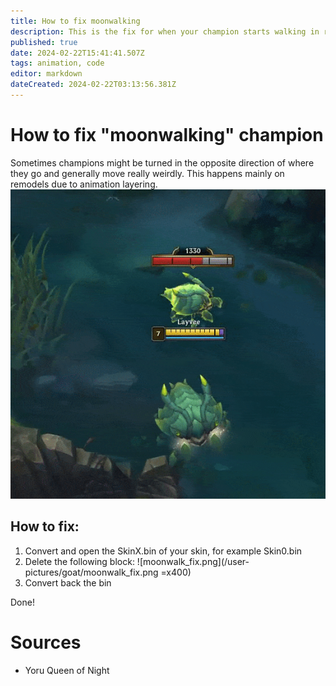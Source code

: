 ```yaml
---
title: How to fix moonwalking
description: This is the fix for when your champion starts walking in random directions
published: true
date: 2024-02-22T15:41:41.507Z
tags: animation, code
editor: markdown
dateCreated: 2024-02-22T03:13:56.381Z
---
```


# How to fix "moonwalking" champion
Sometimes champions might be turned in the opposite direction of where  they go and generally move really weirdly. This happens mainly on  remodels due to animation layering.
![skuttle_moonwalk.gif](/user-pictures/goat/skuttle_moonwalk.gif)

## How to fix:
1. Convert and open the SkinX.bin of your skin, for example Skin0.bin
2. Delete the following block:
![moonwalk_fix.png](/user-pictures/goat/moonwalk_fix.png =x400)
3. Convert back the bin


Done!

# Sources

- Yoru Queen of Night
